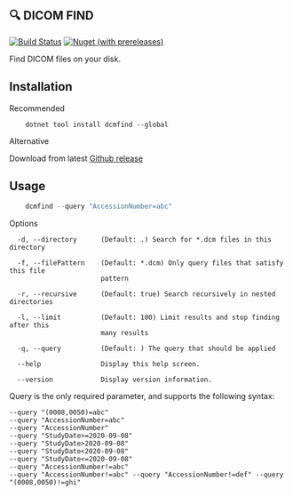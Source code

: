 🔍 DICOM FIND
----------
[![Build Status](https://img.shields.io/endpoint.svg?url=https%3A%2F%2Factions-badge.atrox.dev%2Famoerie%2Fdcmfind%2Fbadge%3Fref%3Dmain&style=for-the-badge&label=Build)](https://actions-badge.atrox.dev/amoerie/dcmfind/goto?ref=master) [![Nuget (with prereleases)](https://img.shields.io/nuget/vpre/DcmFind?label=DcmFind&style=for-the-badge)](https://www.nuget.org/packages/DcmFind)

Find DICOM files on your disk.

Installation
------------

Recommended

```
    dotnet tool install dcmfind --global
```

Alternative

Download from latest [Github release](https://github.com/amoerie/dcmfind/releases)

Usage
-----

```powershell
    dcmfind --query "AccessionNumber=abc"
```

Options 

```
  -d, --directory      (Default: .) Search for *.dcm files in this directory

  -f, --filePattern    (Default: *.dcm) Only query files that satisfy this file
                       pattern

  -r, --recursive      (Default: true) Search recursively in nested directories

  -l, --limit          (Default: 100) Limit results and stop finding after this
                       many results

  -q, --query          (Default: ) The query that should be applied

  --help               Display this help screen.

  --version            Display version information.
```

Query is the only required parameter, and supports the following syntax:

```
--query "(0008,0050)=abc"
--query "AccessionNumber=abc"
--query "AccessionNumber"
--query "StudyDate>=2020-09-08"
--query "StudyDate>2020-09-08"
--query "StudyDate<2020-09-08"
--query "StudyDate<=2020-09-08"
--query "AccessionNumber!=abc"
--query "AccessionNumber!=abc" --query "AccessionNumber!=def" --query "(0008,0050)!=ghi"
```
